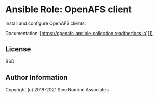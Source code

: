 # Ansible Role: OpenAFS client

Install and configure OpenAFS clients.

Documentation: [https://openafs-ansible-collection.readthedocs.io][1]

License
-------

BSD

## Author Information

Copyright (c) 2018-2021 Sine Nomine Associates

[1]: https://openafs-ansible-collection.readthedocs.io/en/latest/
